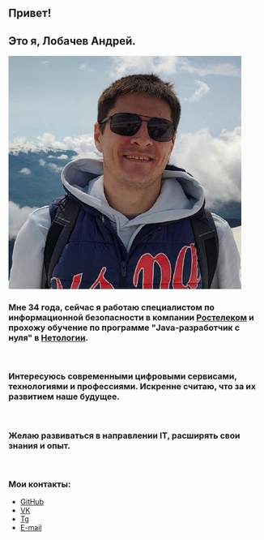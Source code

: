 
## Привет! 
## Это я, Лобачев Андрей.
![Andrey Lobachev](/img/30481951.jpeg)
<br>

### Мне 34 года, сейчас я работаю специалистом по информационной безопасности в компании [Ростелеком](https://msk.rt.ru/) и прохожу обучение по программе "Java-разработчик с нуля" в [Нетологии](https://netology.ru/). 
<br>

### Интересуюсь современными цифровыми сервисами, технологиями и профессиями. Искренне считаю, что за их развитием наше будущее.
<br>

### Желаю развиваться в направлении IT, расширять свои знания и опыт.
<br>


### Мои контакты:
+ [GitHub](https://github.com/AndewlCode)
+ [VK](https://vk.com/andrey__lobachev)
+ [Tg](https://t.me/andrey_lobachev)
+ [E-mail](mailto:andrey_lobachev@internet.ru)